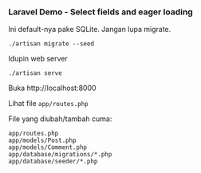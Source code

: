 ### Laravel Demo - Select fields and eager loading

Ini default-nya pake SQLite. Jangan lupa migrate.

    ./artisan migrate --seed

Idupin web server

    ./artisan serve

Buka http://localhost:8000

Lihat file `app/routes.php`

File yang diubah/tambah cuma:

    app/routes.php
    app/models/Post.php
    app/models/Comment.php
    app/database/migrations/*.php
    app/database/seeder/*.php

